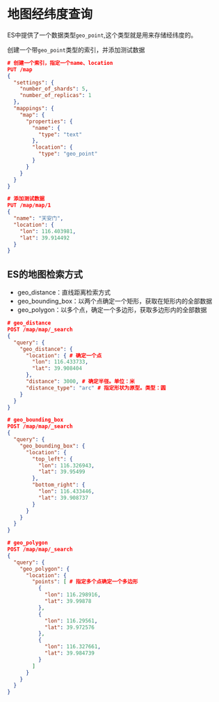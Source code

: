 # 地图经纬度查询

ES中提供了一个数据类型`geo_point`,这个类型就是用来存储经纬度的。

创建一个带`geo_point`类型的索引，并添加测试数据

```json
# 创建一个索引，指定一个name、location
PUT /map
{
  "settings": {
    "number_of_shards": 5,
    "number_of_replicas": 1
  },
  "mappings": {
    "map": {
      "properties": {
        "name": {
          "type": "text"
        },
        "location": {
          "type": "geo_point"
        }
      }
    }
  }
}

# 添加测试数据
PUT /map/map/1
{
  "name": "天安门",
  "location": {
    "lon": 116.403981,
    "lat": 39.914492
  }
}
```

## ES的地图检索方式

- geo_distance：直线距离检索方式
- geo_bounding_box：以两个点确定一个矩形，获取在矩形内的全部数据
- geo_polygon：以多个点，确定一个多边形，获取多边形内的全部数据

```json
# geo_distance
POST /map/map/_search
{
  "query": {
    "geo_distance": {
      "location": { # 确定一个点
        "lon": 116.433733,
        "lat": 39.908404
      },
      "distance": 3000, # 确定半径。单位：米
      "distance_type": "arc" # 指定形状为原型。类型：圆
    }
  }
}
```

```json
# geo_bounding_box
POST /map/map/_search
{
  "query": {
    "geo_bounding_box": {
      "location": {
        "top_left": {
          "lon": 116.326943,
          "lat": 39.95499
        },
        "bottom_right": {
          "lon": 116.433446,
          "lat": 39.908737
        }
      }
    }
  }
}
```

```json
# geo_polygon
POST /map/map/_search
{
  "query": {
    "geo_polygon": {
      "location": {
        "points": [ # 指定多个点确定一个多边形
          {
            "lon": 116.298916,
            "lat": 39.99878
          },
          {
            "lon": 116.29561,
            "lat": 39.972576
          },
          {
            "lon": 116.327661,
            "lat": 39.984739
          }
        ]
      }
    }
  }
}
```